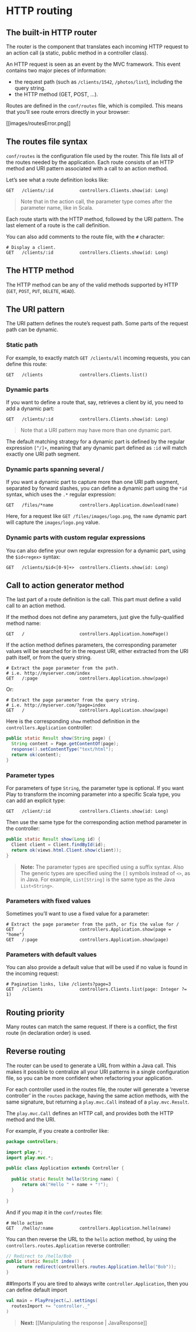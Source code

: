 # HTTP routing

## The built-in HTTP router

The router is the component that translates each incoming HTTP request to an action call (a static, public method in a controller class).

An HTTP request is seen as an event by the MVC framework. This event contains two major pieces of information:

- the request path (such as `/clients/1542`, `/photos/list`), including the query string.
- the HTTP method (GET, POST, ...).

Routes are defined in the `conf/routes` file, which is compiled. This means that you’ll see route errors directly in your browser:

[[images/routesError.png]]

## The routes file syntax

`conf/routes` is the configuration file used by the router. This file lists all of the routes needed by the application. Each route consists of an HTTP method and URI pattern associated with a call to an action method.

Let’s see what a route definition looks like:

```
GET   /clients/:id          controllers.Clients.show(id: Long)  
```

> Note that in the action call, the parameter type comes after the parameter name, like in Scala.

Each route starts with the HTTP method, followed by the URI pattern. The last element of a route is the call definition.

You can also add comments to the route file, with the `#` character:

```
# Display a client.
GET   /clients/:id          controllers.Clients.show(id: Long)  
```

## The HTTP method

The HTTP method can be any of the valid methods supported by HTTP (`GET`, `POST`, `PUT`, `DELETE`, `HEAD`).

## The URI pattern

The URI pattern defines the route’s request path. Some parts of the request path can be dynamic.

### Static path

For example, to exactly match `GET /clients/all` incoming requests, you can define this route:

```
GET   /clients              controllers.Clients.list()
```

### Dynamic parts 

If you want to define a route that, say, retrieves a client by id, you need to add a dynamic part:

```
GET   /clients/:id          controllers.Clients.show(id: Long)  
```

> Note that a URI pattern may have more than one dynamic part.

The default matching strategy for a dynamic part is defined by the regular expression `[^/]+`, meaning that any dynamic part defined as `:id` will match exactly one URI path segment.

### Dynamic parts spanning several /

If you want a dynamic part to capture more than one URI path segment, separated by forward slashes, you can define a dynamic part using the `*id` syntax, which uses the `.*` regular expression:

```
GET   /files/*name          controllers.Application.download(name)  
```

Here, for a request like `GET /files/images/logo.png`, the `name` dynamic part will capture the `images/logo.png` value.

### Dynamic parts with custom regular expressions

You can also define your own regular expression for a dynamic part, using the `$id<regex>` syntax:
    
```
GET   /clients/$id<[0-9]+>  controllers.Clients.show(id: Long)  
```

## Call to action generator method

The last part of a route definition is the call. This part must define a valid call to an action method.

If the method does not define any parameters, just give the fully-qualified method name:

```
GET   /                     controllers.Application.homePage()
```

If the action method defines parameters, the corresponding parameter values will be searched for in the request URI, either extracted from the URI path itself, or from the query string.

```
# Extract the page parameter from the path.
# i.e. http://myserver.com/index
GET   /:page                controllers.Application.show(page)
```

Or:

```
# Extract the page parameter from the query string.
# i.e. http://myserver.com/?page=index
GET   /                     controllers.Application.show(page)
```

Here is the corresponding `show` method definition in the `controllers.Application` controller:

```java
public static Result show(String page) {
  String content = Page.getContentOf(page);
  response().setContentType("text/html");
  return ok(content);
}
```

### Parameter types

For parameters of type `String`, the parameter type is optional. If you want Play to transform the incoming parameter into a specific Scala type, you can add an explicit type:

```
GET   /client/:id           controllers.Clients.show(id: Long)
```

Then use the same type for the corresponding action method parameter in the controller:

```java
public static Result show(Long id) {
  Client client = Client.findById(id);
  return ok(views.html.Client.show(client));
}
```

> **Note:** The parameter types are specified using a suffix syntax. Also The generic types are specified using the `[]` symbols instead of `<>`, as in Java. For example, `List[String]` is the same type as the Java `List<String>`.

### Parameters with fixed values

Sometimes you’ll want to use a fixed value for a parameter:

```
# Extract the page parameter from the path, or fix the value for /
GET   /                     controllers.Application.show(page = "home")
GET   /:page                controllers.Application.show(page)
```

### Parameters with default values

You can also provide a default value that will be used if no value is found in the incoming request:

```
# Pagination links, like /clients?page=3
GET   /clients              controllers.Clients.list(page: Integer ?= 1)
```

## Routing priority

Many routes can match the same request. If there is a conflict, the first route (in declaration order) is used.

## Reverse routing

The router can be used to generate a URL from within a Java call. This makes it possible to centralize all your URI patterns in a single configuration file, so you can be more confident when refactoring your application.

For each controller used in the routes file, the router will generate a ‘reverse controller’ in the `routes` package, having the same action methods, with the same signature, but returning a `play.mvc.Call` instead of a `play.mvc.Result`. 

The `play.mvc.Call` defines an HTTP call, and provides both the HTTP method and the URI.

For example, if you create a controller like:

```java
package controllers;

import play.*;
import play.mvc.*;

public class Application extends Controller {
    
  public static Result hello(String name) {
      return ok("Hello " + name + "!");
  }
    
}
```

And if you map it in the `conf/routes` file:

```
# Hello action
GET   /hello/:name          controllers.Application.hello(name)
```

You can then reverse the URL to the `hello` action method, by using the `controllers.routes.Application` reverse controller:

```java
// Redirect to /hello/Bob
public static Result index() {
    return redirect(controllers.routes.Application.hello("Bob")); 
}
```


##Imports
If you are tired to always write `controller.Application`, then you can define  default import

```scala
val main = PlayProject(…).settings(
  routesImport += "controller._"
)
```

> **Next:** [[Manipulating the response | JavaResponse]]